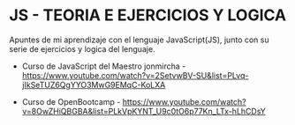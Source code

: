 # JS - TEORIA E EJERCICIOS Y LOGICA

Apuntes de mi aprendizaje con el lenguaje JavaScript(JS), junto con su serie de ejercicios y logica del lenguaje.

- Curso de JavaScript del Maestro jonmircha - https://www.youtube.com/watch?v=2SetvwBV-SU&list=PLvq-jIkSeTUZ6QgYYO3MwG9EMqC-KoLXA

- Curso de OpenBootcamp - https://www.youtube.com/watch?v=8OwZHiQBGBA&list=PLkVpKYNT_U9c0tO6p77Kn_LTx-hLhCDsY
